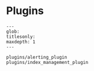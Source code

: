 # Plugins

```{toctree}
---
glob:
titlesonly:
maxdepth: 1
---

plugins/alerting_plugin
plugins/index_management_plugin
```